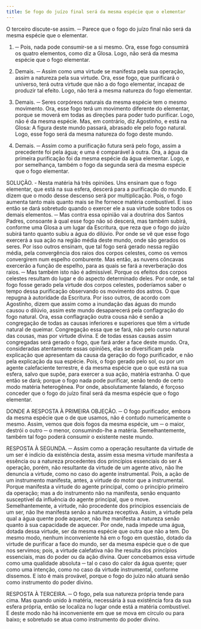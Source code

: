 ```yaml
---
title: Se fogo do juízo final será da mesma espécie que o elementar
---
```


O terceiro discute-se assim. ─ Parece que o fogo do juízo final não será da mesma espécie que o elementar.  

1. ─ Pois, nada pode consumir-se a si mesmo. Ora, esse fogo consumirá os quatro elementos, como diz a Glosa. Logo, não será da mesma espécie que o fogo elementar.  

2. Demais. ─ Assim como uma virtude se manifesta pela sua operação, assim a natureza pela sua virtude. Ora, esse fogo, que purificará o universo, terá outra virtude que não a do fogo elementar, incapaz de produzir tal efeito. Logo, não terá a mesma natureza do fogo elementar.  

3. Demais. ─ Seres corpóreos naturais da mesma espécie tem o mesmo movimento. Ora, esse fogo terá um movimento diferente do elementar, porque se moverá em todas as direções para poder tudo purificar. Logo, não é da mesma espécie.  Mas, em contrário, diz Agostinho, e está na Glosa: A figura deste mundo passará, abrasado ele pelo fogo natural. Logo, esse fogo será da mesma natureza do fogo deste mundo.  

2. Demais. ─ Assim como a purificação futura será pelo fogo, assim a precedente foi pela água; e uma é comparável à outra. Ora, a água da primeira purificação foi da mesma espécie da água elementar. Logo, e por semelhança, também o fogo da segunda será da mesma espécie que o fogo elementar. 

SOLUÇÃO. - Nesta matéria há três opiniões.  Uns ensinam que o fogo elementar, que está na sua esfera, descerá para a purificação do mundo. E dizem que o modo desse descenso será por multiplicação. Pois, o fogo aumenta tanto mais quanto mais se lhe fornece matéria combustível. E isso então se dará sobretudo quando o exercer ele a sua virtude sobre todos os demais elementos. ─ Mas contra essa opinião vai a doutrina dos Santos Padres, consoante à qual esse fogo não só descerá, mas também subirá, conforme uma Glosa a um lugar da Escritura, que reza que o fogo do juízo subirá tanto quanto subiu a água do dilúvio. Por onde se vê que esse fogo exercerá a sua ação na região média deste mundo, onde são gerados os seres.  Por isso outros ensinam, que tal fogo será gerado nessa região média, pela convergência dos raios dos corpos celestes, como os vemos convergirem num espelho comburente. Mas então, as nuvens côncavas exercerão a função de espelho, para as quais se fará a reverberação dos raios. ─ Mas também isto não é admissível. Porque os efeitos dos corpos celestes resultam do lugar e do aspecto determinado deles. Por onde, se tal fogo fosse gerado pela virtude dos corpos celestes, poderíamos saber o tempo dessa purificação observando os movimento dos astros. O que repugna à autoridade da Escritura.  Por isso outros, de acordo com Agostinho, dizem que assim como a inundação das águas do mundo causou o dilúvio, assim este mundo desaparecerá pela conflagração do fogo natural. Ora, essa conflagração outra cousa não é senão a congregação de todas as causas inferiores e superiores que têm a virtude natural de queimar. Congregação essa que se fará, não pelo curso natural das cousas, mas por virtude divina. E de todas essas causas assim congregadas será gerado o fogo, que fará arder a face deste mundo.  Ora, consideradas atentamente essas opiniões, elas se diversificam pela explicação que apresentam da causa da geração do fogo purificador, e não pela explicação da sua espécie. Pois, o fogo gerado pelo sol, ou por um agente calefaciente terrestre, é da mesma espécie que o que está na sua esfera, salvo que supõe, para exercer a sua ação, matéria estranha. O que então se dará; porque o fogo nada pode purificar, senão tendo de certo modo matéria heterogênea.  Por onde, absolutamente falando, é forçoso conceder que o fogo do juízo final será da mesma espécie que o fogo elementar.  

DONDE A RESPOSTA À PRIMEIRA OBJEÇÃO. ─ O fogo purificador, embora da mesma espécie que o de que usamos, não é contudo numericamente o mesmo. Assim, vemos que dois fogos da mesma espécie, um ─ o maior, destrói o outro ─ o menor, consumindo-lhe a matéria. Semelhantemente, também tal fogo poderá consumir o existente neste mundo.  

RESPOSTA À SEGUNDA. ─ Assim como a operação resultante da virtude de um ser é indicio da existência desta, assim essa mesma virtude manifesta a essência ou a natureza procedentes dos princípios essenciais do ser A operação, porém, não resultante da virtude de um agente ativo, não lhe denuncia a virtude, como no caso do agente instrumental. Pois, a ação de um instrumento manifesta, antes, a virtude do motor que a instrumental. Porque manifesta a virtude do agente principal, como o princípio primeiro da operação; mas a do instrumento não na manifesta, senão enquanto susceptível da influência do agente principal, que o move. Semelhantemente, a virtude, não procedente dos princípios essenciais de um ser, não lhe manifesta senão a natureza receptiva. Assim, a virtude pela qual a água quente pode aquecer, não lhe manifesta a natureza senão quanto à sua capacidade de aquecer. Por onde, nada impede uma água, dotada dessa virtude, ser da mesma espécie que outra que não a tem. Do mesmo modo, nenhum inconveniente há em o fogo em questão, dotado da virtude de purificar a face do mundo, ser da mesma espécie que o de que nos servimos; pois, a virtude calefativa não lhe resulta dos princípios essenciais, mas do poder ou da ação divina. Quer concebamos essa virtude como uma qualidade absoluta ─ tal o caso do calor da água quente; quer como uma intenção, como no caso da virtude instrumental, conforme dissemos. E isto é mais provável, porque o fogo do juízo não atuará senão como instrumento do poder divino.  

RESPOSTA À TERCEIRA. ─ O fogo, pela sua natureza própria tende para cima. Mas quando unido à matéria, necessária à sua existência fora da sua esfera própria, então se localiza no lugar onde está a matéria combustível. E deste modo não há inconveniente em que se mova em círculo ou para baixo; e sobretudo se atua como instrumento do poder divino.